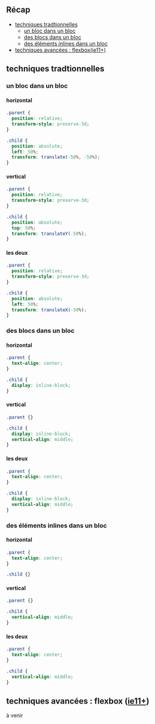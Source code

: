 ## Récap

* [techniques tradtionnelles](#techniques-tradtionnelles)
  * [un bloc dans un bloc](#un-bloc-dans-un-bloc)
  * [des blocs dans un bloc](#des-blocs-dans-un-bloc)
  * [des éléments inlines dans un bloc](#des-elements-inlines-dans-un-bloc)
* [techniques avancées : flexbox(ie11+)](#techniques-avancees-flexbox-a-href-http-caniuse-com-feat-flexbox-ie11-a-)

## techniques tradtionnelles

### un bloc dans un bloc

#### horizontal

```css
.parent {
  position: relative;
  transform-style: preserve-3d;
}

.child {
  position: absolute;
  left: 50%;
  transform: translate(-50%, -50%);
}
```

#### vertical

```css
.parent {
  position: relative;
  transform-style: preserve-3d;
}

.child {
  position: absolute;
  top: 50%;
  transform: translateY(-50%);
}
```

#### les deux

```css
.parent {
  position: relative;
  transform-style: preserve-3d;
}

.child {
  position: absolute;
  left: 50%;
  transform: translateX(-50%);
}
```

### des blocs dans un bloc

#### horizontal

```css
.parent {
  text-align: center;
}

.child {
  display: inline-block;  
}
```

#### vertical

```css
.parent {}

.child {
  display: inline-block;
  vertical-align: middle; 
}
```

#### les deux

```css
.parent {
  text-align: center;
}

.child {
  display: inline-block;
  vertical-align: middle;
}
```

### des éléments inlines dans un bloc

#### horizontal

```css
.parent {
  text-align: center;
}

.child {}
```

#### vertical

```css
.parent {}

.child {
  vertical-align: middle;
}
```

#### les deux

```css
.parent {
  text-align: center;
}

.child {
  vertical-align: middle;
}
```

## techniques avancées : flexbox ([ie11+](http://caniuse.com/#feat=flexbox))

à venir
